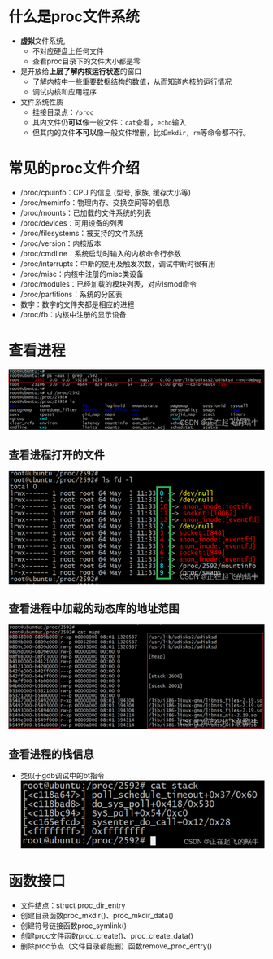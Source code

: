 # 什么是proc文件系统
- **虚拟**文件系统,
	- 不对应硬盘上任何文件
	- 查看proc目录下的文件大小都是零
- 是开放给**上层了解内核运行状态**的窗口
	- 了解内核中一些重要数据结构的数值，从而知道内核的运行情况
	- 调试内核和应用程序
- 文件系统性质
	- 挂接目录点：`/proc`
	- 其内文件仍**可以**像一般文件：`cat`查看，`echo`输入
	- 但其内的文件**不可以**像一般文件增删，比如`mkdir`，`rm`等命令都不行。

# 常见的proc文件介绍
- /proc/cpuinfo：CPU 的信息 (型号, 家族, 缓存大小等)
- /proc/meminfo：物理内存、交换空间等的信息
- /proc/mounts：已加载的文件系统的列表
- /proc/devices：可用设备的列表
- /proc/filesystems：被支持的文件系统
- /proc/version：内核版本
- /proc/cmdline：系统启动时输入的内核命令行参数
- /proc/interrupts：中断的使用及触发次数，调试中断时很有用
- /proc/misc：内核中注册的misc类设备
- /proc/modules：已经加载的模块列表，对应lsmod命令
- /proc/partitions：系统的分区表
- 数字：数字的文件夹都是相应的进程
- /proc/fb：内核中注册的显示设备

# 查看进程
![](../photo/Pasted%20image%2020230508161806.png)

## 查看进程打开的文件
![](../photo/Pasted%20image%2020230508161842.png)

## 查看进程中加载的动态库的地址范围
![](../photo/Pasted%20image%2020230508161858.png)

## 查看进程的栈信息
- 类似于gdb调试中的bt指令
![](../photo/Pasted%20image%2020230508161918.png)

# 函数接口
- 文件结点：struct proc_dir_entry
- 创建目录函数proc_mkdir()、proc_mkdir_data()
- 创建符号链接函数proc_symlink()
- 创建proc文件函数proc_create()、proc_create_data()
- 删除proc节点（文件目录都能删）函数remove_proc_entry()